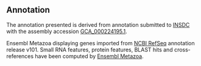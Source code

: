 **Annotation**
----------

The annotation presented is derived from annotation submitted to
[INSDC](http://www.insdc.org) with the assembly accession [GCA\_000224195.1](http://www.ebi.ac.uk/ena/data/view/GCA_000224195.1).

Ensembl Metazoa displaying genes imported from [NCBI RefSeq](https://www.ncbi.nlm.nih.gov/genome/annotation_euk/Drosophila_elegans/101) annotation release v101.
Small RNA features, protein features, BLAST hits and cross-references have been
computed by [Ensembl Metazoa](https://metazoa.ensembl.org/info/genome/annotation/index.html).
